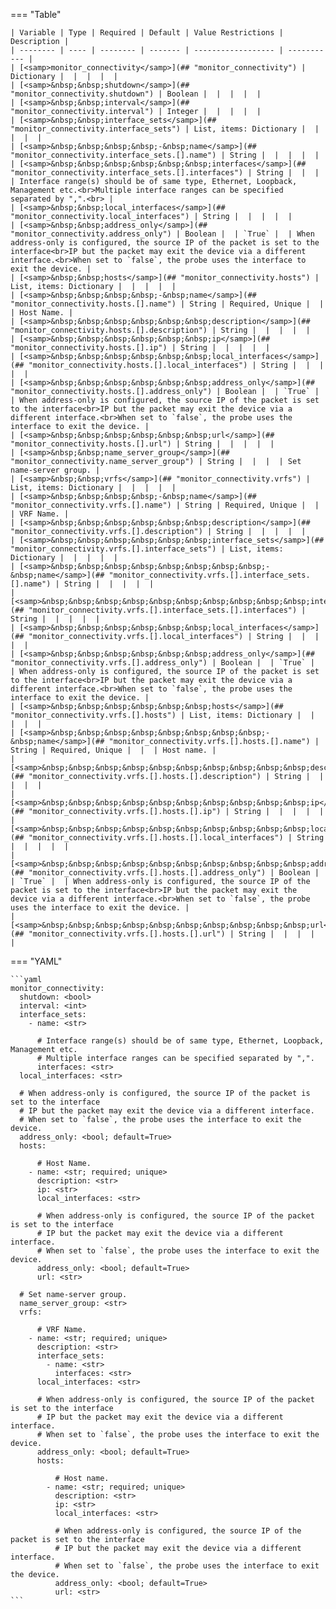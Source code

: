 <!--
  ~ Copyright (c) 2025 Arista Networks, Inc.
  ~ Use of this source code is governed by the Apache License 2.0
  ~ that can be found in the LICENSE file.
  -->
=== "Table"

    | Variable | Type | Required | Default | Value Restrictions | Description |
    | -------- | ---- | -------- | ------- | ------------------ | ----------- |
    | [<samp>monitor_connectivity</samp>](## "monitor_connectivity") | Dictionary |  |  |  |  |
    | [<samp>&nbsp;&nbsp;shutdown</samp>](## "monitor_connectivity.shutdown") | Boolean |  |  |  |  |
    | [<samp>&nbsp;&nbsp;interval</samp>](## "monitor_connectivity.interval") | Integer |  |  |  |  |
    | [<samp>&nbsp;&nbsp;interface_sets</samp>](## "monitor_connectivity.interface_sets") | List, items: Dictionary |  |  |  |  |
    | [<samp>&nbsp;&nbsp;&nbsp;&nbsp;-&nbsp;name</samp>](## "monitor_connectivity.interface_sets.[].name") | String |  |  |  |  |
    | [<samp>&nbsp;&nbsp;&nbsp;&nbsp;&nbsp;&nbsp;interfaces</samp>](## "monitor_connectivity.interface_sets.[].interfaces") | String |  |  |  | Interface range(s) should be of same type, Ethernet, Loopback, Management etc.<br>Multiple interface ranges can be specified separated by ",".<br> |
    | [<samp>&nbsp;&nbsp;local_interfaces</samp>](## "monitor_connectivity.local_interfaces") | String |  |  |  |  |
    | [<samp>&nbsp;&nbsp;address_only</samp>](## "monitor_connectivity.address_only") | Boolean |  | `True` |  | When address-only is configured, the source IP of the packet is set to the interface<br>IP but the packet may exit the device via a different interface.<br>When set to `false`, the probe uses the interface to exit the device. |
    | [<samp>&nbsp;&nbsp;hosts</samp>](## "monitor_connectivity.hosts") | List, items: Dictionary |  |  |  |  |
    | [<samp>&nbsp;&nbsp;&nbsp;&nbsp;-&nbsp;name</samp>](## "monitor_connectivity.hosts.[].name") | String | Required, Unique |  |  | Host Name. |
    | [<samp>&nbsp;&nbsp;&nbsp;&nbsp;&nbsp;&nbsp;description</samp>](## "monitor_connectivity.hosts.[].description") | String |  |  |  |  |
    | [<samp>&nbsp;&nbsp;&nbsp;&nbsp;&nbsp;&nbsp;ip</samp>](## "monitor_connectivity.hosts.[].ip") | String |  |  |  |  |
    | [<samp>&nbsp;&nbsp;&nbsp;&nbsp;&nbsp;&nbsp;local_interfaces</samp>](## "monitor_connectivity.hosts.[].local_interfaces") | String |  |  |  |  |
    | [<samp>&nbsp;&nbsp;&nbsp;&nbsp;&nbsp;&nbsp;address_only</samp>](## "monitor_connectivity.hosts.[].address_only") | Boolean |  | `True` |  | When address-only is configured, the source IP of the packet is set to the interface<br>IP but the packet may exit the device via a different interface.<br>When set to `false`, the probe uses the interface to exit the device. |
    | [<samp>&nbsp;&nbsp;&nbsp;&nbsp;&nbsp;&nbsp;url</samp>](## "monitor_connectivity.hosts.[].url") | String |  |  |  |  |
    | [<samp>&nbsp;&nbsp;name_server_group</samp>](## "monitor_connectivity.name_server_group") | String |  |  |  | Set name-server group. |
    | [<samp>&nbsp;&nbsp;vrfs</samp>](## "monitor_connectivity.vrfs") | List, items: Dictionary |  |  |  |  |
    | [<samp>&nbsp;&nbsp;&nbsp;&nbsp;-&nbsp;name</samp>](## "monitor_connectivity.vrfs.[].name") | String | Required, Unique |  |  | VRF Name. |
    | [<samp>&nbsp;&nbsp;&nbsp;&nbsp;&nbsp;&nbsp;description</samp>](## "monitor_connectivity.vrfs.[].description") | String |  |  |  |  |
    | [<samp>&nbsp;&nbsp;&nbsp;&nbsp;&nbsp;&nbsp;interface_sets</samp>](## "monitor_connectivity.vrfs.[].interface_sets") | List, items: Dictionary |  |  |  |  |
    | [<samp>&nbsp;&nbsp;&nbsp;&nbsp;&nbsp;&nbsp;&nbsp;&nbsp;-&nbsp;name</samp>](## "monitor_connectivity.vrfs.[].interface_sets.[].name") | String |  |  |  |  |
    | [<samp>&nbsp;&nbsp;&nbsp;&nbsp;&nbsp;&nbsp;&nbsp;&nbsp;&nbsp;&nbsp;interfaces</samp>](## "monitor_connectivity.vrfs.[].interface_sets.[].interfaces") | String |  |  |  |  |
    | [<samp>&nbsp;&nbsp;&nbsp;&nbsp;&nbsp;&nbsp;local_interfaces</samp>](## "monitor_connectivity.vrfs.[].local_interfaces") | String |  |  |  |  |
    | [<samp>&nbsp;&nbsp;&nbsp;&nbsp;&nbsp;&nbsp;address_only</samp>](## "monitor_connectivity.vrfs.[].address_only") | Boolean |  | `True` |  | When address-only is configured, the source IP of the packet is set to the interface<br>IP but the packet may exit the device via a different interface.<br>When set to `false`, the probe uses the interface to exit the device. |
    | [<samp>&nbsp;&nbsp;&nbsp;&nbsp;&nbsp;&nbsp;hosts</samp>](## "monitor_connectivity.vrfs.[].hosts") | List, items: Dictionary |  |  |  |  |
    | [<samp>&nbsp;&nbsp;&nbsp;&nbsp;&nbsp;&nbsp;&nbsp;&nbsp;-&nbsp;name</samp>](## "monitor_connectivity.vrfs.[].hosts.[].name") | String | Required, Unique |  |  | Host name. |
    | [<samp>&nbsp;&nbsp;&nbsp;&nbsp;&nbsp;&nbsp;&nbsp;&nbsp;&nbsp;&nbsp;description</samp>](## "monitor_connectivity.vrfs.[].hosts.[].description") | String |  |  |  |  |
    | [<samp>&nbsp;&nbsp;&nbsp;&nbsp;&nbsp;&nbsp;&nbsp;&nbsp;&nbsp;&nbsp;ip</samp>](## "monitor_connectivity.vrfs.[].hosts.[].ip") | String |  |  |  |  |
    | [<samp>&nbsp;&nbsp;&nbsp;&nbsp;&nbsp;&nbsp;&nbsp;&nbsp;&nbsp;&nbsp;local_interfaces</samp>](## "monitor_connectivity.vrfs.[].hosts.[].local_interfaces") | String |  |  |  |  |
    | [<samp>&nbsp;&nbsp;&nbsp;&nbsp;&nbsp;&nbsp;&nbsp;&nbsp;&nbsp;&nbsp;address_only</samp>](## "monitor_connectivity.vrfs.[].hosts.[].address_only") | Boolean |  | `True` |  | When address-only is configured, the source IP of the packet is set to the interface<br>IP but the packet may exit the device via a different interface.<br>When set to `false`, the probe uses the interface to exit the device. |
    | [<samp>&nbsp;&nbsp;&nbsp;&nbsp;&nbsp;&nbsp;&nbsp;&nbsp;&nbsp;&nbsp;url</samp>](## "monitor_connectivity.vrfs.[].hosts.[].url") | String |  |  |  |  |

=== "YAML"

    ```yaml
    monitor_connectivity:
      shutdown: <bool>
      interval: <int>
      interface_sets:
        - name: <str>

          # Interface range(s) should be of same type, Ethernet, Loopback, Management etc.
          # Multiple interface ranges can be specified separated by ",".
          interfaces: <str>
      local_interfaces: <str>

      # When address-only is configured, the source IP of the packet is set to the interface
      # IP but the packet may exit the device via a different interface.
      # When set to `false`, the probe uses the interface to exit the device.
      address_only: <bool; default=True>
      hosts:

          # Host Name.
        - name: <str; required; unique>
          description: <str>
          ip: <str>
          local_interfaces: <str>

          # When address-only is configured, the source IP of the packet is set to the interface
          # IP but the packet may exit the device via a different interface.
          # When set to `false`, the probe uses the interface to exit the device.
          address_only: <bool; default=True>
          url: <str>

      # Set name-server group.
      name_server_group: <str>
      vrfs:

          # VRF Name.
        - name: <str; required; unique>
          description: <str>
          interface_sets:
            - name: <str>
              interfaces: <str>
          local_interfaces: <str>

          # When address-only is configured, the source IP of the packet is set to the interface
          # IP but the packet may exit the device via a different interface.
          # When set to `false`, the probe uses the interface to exit the device.
          address_only: <bool; default=True>
          hosts:

              # Host name.
            - name: <str; required; unique>
              description: <str>
              ip: <str>
              local_interfaces: <str>

              # When address-only is configured, the source IP of the packet is set to the interface
              # IP but the packet may exit the device via a different interface.
              # When set to `false`, the probe uses the interface to exit the device.
              address_only: <bool; default=True>
              url: <str>
    ```

